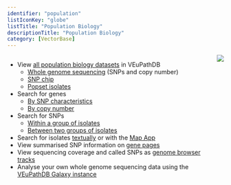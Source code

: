 ```yaml
---
identifier: "population"
listIconKey: "globe"
listTitle: "Population Biology"
descriptionTitle: "Population Biology"
category: [VectorBase]
---
```

<div style="display: flex; justify-content: flex-start; align-items: flex-start; max-width: 1000px; margin: auto;">  
  <ul>
    <li>
      View <a href="#">all population biology datasets</a> in VEuPathDB
      <ul>
        <li><a href="#">Whole genome sequencing</a> (SNPs and copy number)</li>
        <li><a href="#">SNP chip</a></li>
        <li><a href="#">Popset isolates</a></li>
      </ul>
    </li>
    <li>
      Search for genes
      <ul>
        <li><a href="#">By SNP characteristics</a></li>
        <li><a href="#">By copy number</a></li>
      </ul>
    </li>
    <li>
      Search for SNPs
      <ul>
        <li><a href="#">Within a group of isolates</a></li>
        <li><a href="#">Between two groups of isolates</a></li>
      </ul>
    </li>
    <li>Search for isolates <a href="#">textually</a> or with the <a href="#">Map App</a></li>
    <li>View summarised SNP information on <a href="#">gene pages</a></li>
    <li>View sequencing coverage and called SNPs as <a href="#">genome browser tracks</a></li>
    <li>Analyse your own whole genome sequencing data using the <a href="#">VEuPathDB Galaxy instance</a></li>
  </ul>
  <img style="max-width: 250px" src="{{ "/assets/images/resources_tools/pop_bio.png" | absolute_url }}"/>
</div>

